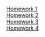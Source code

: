 [Homework 1](https://seralex09.github.io/GS_HTML_Homeworks/HTML-homework-1/)<br>
[Homework 2](https://seralex09.github.io/GS_HTML_Homeworks/HTML-homework-2/)<br>
[Homework 3](https://seralex09.github.io/GS_HTML_Homeworks/HTML-homework-3/)<br>
[Homework 4](https://seralex09.github.io/GS_HTML_Homeworks/HTML-homework-4/)<br>
